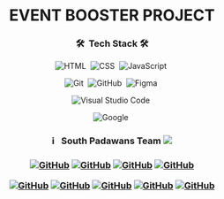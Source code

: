 <h1 align="center">  EVENT BOOSTER PROJECT </h1>

<h3 align="center"> 🛠 &nbsp;Tech Stack 🛠 </h3>

<span align="center"> 
  
![HTML](https://img.shields.io/badge/-HTML-05122A?style=flat&logo=HTML5)&nbsp;
![CSS](https://img.shields.io/badge/-CSS-05122A?style=flat&logo=CSS3&logoColor=1572B6)&nbsp;
![JavaScript](https://img.shields.io/badge/-JavaScript-05122A?style=flat&logo=javascript)&nbsp;
  
![Git](https://img.shields.io/badge/-Git-05122A?style=flat&logo=git)&nbsp;
![GitHub](https://img.shields.io/badge/-GitHub-05122A?style=flat&logo=github)&nbsp;
![Figma](https://img.shields.io/badge/-Figma-05122A?style=flat&logo=figma)&nbsp;

![Visual Studio Code](https://img.shields.io/badge/-Visual%20Studio%20Code-05122A?style=flat&logo=visual-studio-code&logoColor=007ACC)&nbsp;

![Google](https://img.shields.io/badge/-Google-05122A?style=flat&logo=google&logoColor=007ACC)&nbsp;

</span>

<h3 align="center"> ℹ️ &nbsp; South Padawans Team  <img src="https://emojis.slackmojis.com/emojis/images/1575297777/7233/baby-yoda.png?1575297777"> <h3>
<span align="center"> 
  
<a align="center" href="https://github.com/TverdovskyiAleksey">![GitHub](https://img.shields.io/badge/-TverdovskyiAleksey-05122A?style=flat&logo=github)</a>
<a align="center" href="https://github.com/Svetlana-Pishchulina">![GitHub](https://img.shields.io/badge/-SvetlanaPishchulina-05122A?style=flat&logo=github)</a>
<a align="center" href="https://github.com/RomanSokurenko">![GitHub](https://img.shields.io/badge/-RomanSokurenko-05122A?style=flat&logo=github)</a>
<a align="center" href="https://github.com/Dovzhenko-olga">![GitHub](https://img.shields.io/badge/-Dovzhenkoolga-05122A?style=flat&logo=github)</a>

<a align="center" href="https://github.com/yuriyprihodko158">![GitHub](https://img.shields.io/badge/-yuriyprihodko158-05122A?style=flat&logo=github)</a>
<a align="center" href="https://github.com/YuliiaU">![GitHub](https://img.shields.io/badge/-YuliiaU-05122A?style=flat&logo=github)</a>
<a align="center" href="https://github.com/Artanyan">![GitHub](https://img.shields.io/badge/-Artanyan-05122A?style=flat&logo=github)</a>
<a align="center" href="https://github.com/Vipa4ka">![GitHub](https://img.shields.io/badge/-Vipa4ka-05122A?style=flat&logo=github)</a>
<a align="center" href="https://github.com/SergeyBojchenko">![GitHub](https://img.shields.io/badge/-SergeyBojchenko-05122A?style=flat&logo=github)</a>

</span>

